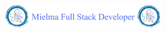 ![Logo_Encabezado](https://github.com/ElizabethMaranon/JS_Programaci-n_Promesas/blob/6c09699b65d7217610ec35124056749908dbc7f0/image/Logo_Encabezado.png)
